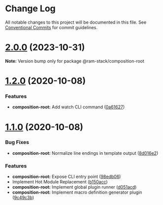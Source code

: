 # Change Log

All notable changes to this project will be documented in this file.
See [Conventional Commits](https://conventionalcommits.org) for commit guidelines.

# [2.0.0](https://github.com/InvictusMB/ram-stack/compare/@ram-stack/composition-root@1.2.1...@ram-stack/composition-root@2.0.0) (2023-10-31)

**Note:** Version bump only for package @ram-stack/composition-root





# [1.2.0](https://github.com/InvictusMB/ram-stack/compare/@ram-stack/composition-root@1.1.0...@ram-stack/composition-root@1.2.0) (2020-10-08)


### Features

* **composition-root:** Add watch CLI command ([0a61627](https://github.com/InvictusMB/ram-stack/commit/0a6162742050b93ce44a7c8c0ef6b2e3ffc48c5c))





# [1.1.0](https://github.com/InvictusMB/ram-stack/compare/@ram-stack/composition-root@1.0.0...@ram-stack/composition-root@1.1.0) (2020-10-08)


### Bug Fixes

* **composition-root:** Normalize line endings in template output ([8d016e2](https://github.com/InvictusMB/ram-stack/commit/8d016e2d77479955eeea9d10980249cd9311e7d2))


### Features

* **composition-root:** Expose CLI entry point ([98edb06](https://github.com/InvictusMB/ram-stack/commit/98edb0600c791c97989521c3f5a7fd00a2ee294f))
* Implement Hot Module Replacement ([b150acc](https://github.com/InvictusMB/ram-stack/commit/b150acca15933bd7349be72c7c3a0d8a9d240653))
* **composition-root:** Implement global plugin runner ([d051acd](https://github.com/InvictusMB/ram-stack/commit/d051acdad8e8a23591118758020541c12e901540))
* **composition-root:** Implement macro definition generator plugin ([9c49c3b](https://github.com/InvictusMB/ram-stack/commit/9c49c3b233053c04d0ab61344d6bc4109a18b6ab))
